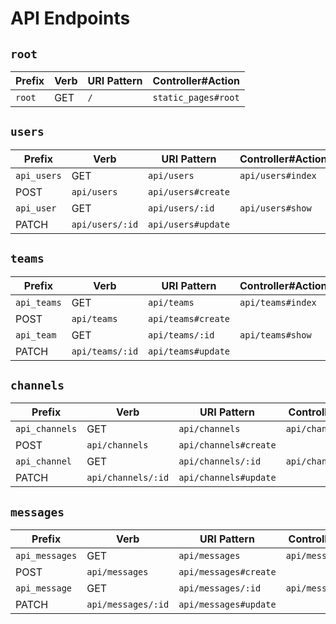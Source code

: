 # API Endpoints

## `root`
Prefix | Verb | URI Pattern | Controller#Action
-|-|-|-
`root` | GET | `/` | `static_pages#root`

## `users`
Prefix | Verb | URI Pattern | Controller#Action
-|-|-|-
`api_users` | GET | `api/users` | `api/users#index`
 | POST | `api/users` | `api/users#create`
`api_user` | GET | `api/users/:id` | `api/users#show`
 | PATCH | `api/users/:id` | `api/users#update`

 ## `teams`
 Prefix | Verb | URI Pattern | Controller#Action
 -|-|-|-
`api_teams` | GET | `api/teams` | `api/teams#index`
 | POST | `api/teams` | `api/teams#create`
`api_team` | GET | `api/teams/:id` | `api/teams#show`
 | PATCH | `api/teams/:id` | `api/teams#update`

 ## `channels`
 Prefix | Verb | URI Pattern | Controller#Action
 -|-|-|-
`api_channels` | GET | `api/channels` | `api/channels#index`
 | POST | `api/channels` | `api/channels#create`
`api_channel` | GET | `api/channels/:id` | `api/channels#show`
 | PATCH | `api/channels/:id` | `api/channels#update`

 ## `messages`
 Prefix | Verb | URI Pattern | Controller#Action
 -|-|-|-
`api_messages` | GET | `api/messages` | `api/messages#index`
| POST | `api/messages` | `api/messages#create`
`api_message` | GET | `api/messages/:id` | `api/messages#show`
| PATCH | `api/messages/:id` | `api/messages#update`
